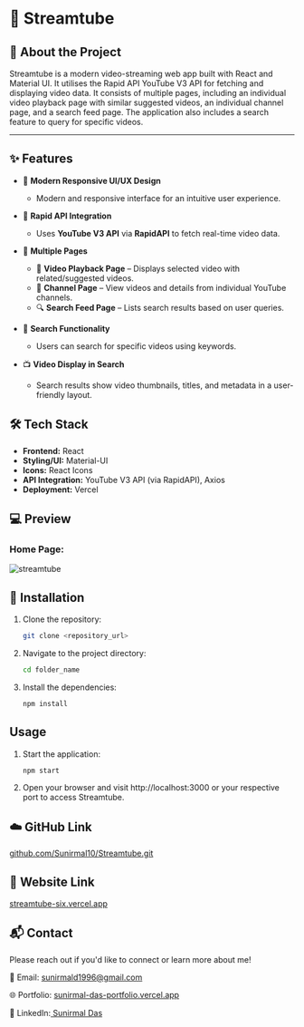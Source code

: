 # 🌟 Streamtube

## 🚀 About the Project

Streamtube is a modern video-streaming web app built with React and Material UI. It utilises the Rapid API YouTube V3 API for fetching and displaying video data. It consists of multiple pages, including an individual video playback page with similar suggested videos, an individual channel page, and a search feed page. The application also includes a search feature to query for specific videos.

---

## ✨ Features

- 🎨 **Modern Responsive UI/UX Design**
  - Modern and responsive interface for an intuitive user experience.

- 🔌 **Rapid API Integration**
  - Uses **YouTube V3 API** via **RapidAPI** to fetch real-time video data.

- 📄 **Multiple Pages**
  - 🎥 **Video Playback Page** – Displays selected video with related/suggested videos.
  - 👤 **Channel Page** – View videos and details from individual YouTube channels.
  - 🔍 **Search Feed Page** – Lists search results based on user queries.

- 🔎 **Search Functionality**
  - Users can search for specific videos using keywords.

- 📺 **Video Display in Search**
  - Search results show video thumbnails, titles, and metadata in a user-friendly layout.

## 🛠 Tech Stack

- **Frontend:** React
- **Styling/UI:** Material-UI
- **Icons:** React Icons
- **API Integration:** YouTube V3 API (via RapidAPI), Axios
- **Deployment:** Vercel

## 💻 Preview

### Home Page:

![streamtube](https://github.com/user-attachments/assets/53bad4d1-8e6e-4a40-a0b3-d0b6a6b13d3f)

## 🔧 Installation
1. Clone the repository:
   ```sh
   git clone <repository_url>
   ```

2. Navigate to the project directory:

    ```sh
    cd folder_name
    ```

3. Install the dependencies:
    ```sh
    npm install
    ```

## Usage

1. Start the application:

    ```sh
    npm start
    ```

2. Open your browser and visit http://localhost:3000 or your respective port to access Streamtube.


## ☁️ GitHub Link

[github.com/Sunirmal10/Streamtube.git](https://github.com/Sunirmal10/Streamtube.git)

## 🔗 Website Link

[streamtube-six.vercel.app](https://streamtube-six.vercel.app)

## 📬 Contact

Please reach out if you'd like to connect or learn more about me!

📧 Email: sunirmald1996@gmail.com

🌐 Portfolio: [sunirmal-das-portfolio.vercel.app](https://sunirmal-das-portfolio.vercel.app/)

💼 LinkedIn:[ Sunirmal Das](https://www.linkedin.com/in/sunirmal-d-a420a4205/)

